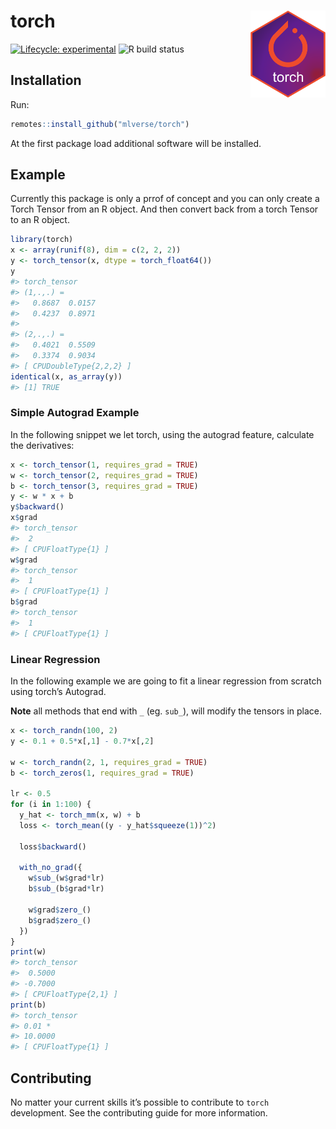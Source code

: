 
<!-- README.md is generated from README.Rmd. Please edit that file -->

# torch <a href='https://mlverse.github.io/torch'><img src='man/figures/torch.png' align="right" height="139" /></a>

[![Lifecycle:
experimental](https://img.shields.io/badge/lifecycle-experimental-orange.svg)](https://www.tidyverse.org/lifecycle/#experimental)
![R build
status](https://github.com/mlverse/torch/workflows/Test/badge.svg)

## Installation

Run:

``` r
remotes::install_github("mlverse/torch")
```

At the first package load additional software will be installed.

## Example

Currently this package is only a prrof of concept and you can only
create a Torch Tensor from an R object. And then convert back from a
torch Tensor to an R object.

``` r
library(torch)
x <- array(runif(8), dim = c(2, 2, 2))
y <- torch_tensor(x, dtype = torch_float64())
y
#> torch_tensor 
#> (1,.,.) = 
#>   0.8687  0.0157
#>   0.4237  0.8971
#> 
#> (2,.,.) = 
#>   0.4021  0.5509
#>   0.3374  0.9034
#> [ CPUDoubleType{2,2,2} ]
identical(x, as_array(y))
#> [1] TRUE
```

### Simple Autograd Example

In the following snippet we let torch, using the autograd feature,
calculate the derivatives:

``` r
x <- torch_tensor(1, requires_grad = TRUE)
w <- torch_tensor(2, requires_grad = TRUE)
b <- torch_tensor(3, requires_grad = TRUE)
y <- w * x + b
y$backward()
x$grad
#> torch_tensor 
#>  2
#> [ CPUFloatType{1} ]
w$grad
#> torch_tensor 
#>  1
#> [ CPUFloatType{1} ]
b$grad
#> torch_tensor 
#>  1
#> [ CPUFloatType{1} ]
```

### Linear Regression

In the following example we are going to fit a linear regression from
scratch using torch’s Autograd.

**Note** all methods that end with `_` (eg. `sub_`), will modify the
tensors in place.

``` r
x <- torch_randn(100, 2)
y <- 0.1 + 0.5*x[,1] - 0.7*x[,2]

w <- torch_randn(2, 1, requires_grad = TRUE)
b <- torch_zeros(1, requires_grad = TRUE)

lr <- 0.5
for (i in 1:100) {
  y_hat <- torch_mm(x, w) + b
  loss <- torch_mean((y - y_hat$squeeze(1))^2)
  
  loss$backward()
  
  with_no_grad({
    w$sub_(w$grad*lr)
    b$sub_(b$grad*lr)   
    
    w$grad$zero_()
    b$grad$zero_()
  })
}
print(w)
#> torch_tensor 
#>  0.5000
#> -0.7000
#> [ CPUFloatType{2,1} ]
print(b) 
#> torch_tensor 
#> 0.01 *
#> 10.0000
#> [ CPUFloatType{1} ]
```

## Contributing

No matter your current skills it’s possible to contribute to `torch`
development. See the contributing guide for more information.
